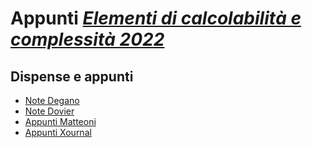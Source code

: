 # Appunti [*Elementi di calcolabilità e complessità 2022*](http://pages.di.unipi.it/degano/)


## Dispense e appunti

- [Note Degano](https://mega.nz/file/5shyAJwD#PuEez8Ofem2lgvSHskXwBCichL0GHUNAm9JvEfYbGio)
- [Note Dovier](https://mega.nz/file/Z8AUETyA#NZysLsJ9-lbnTDBUpfWYcZQDFK-uwdHv-QigWaIdH2g)
- [Appunti Matteoni](https://mega.nz/file/gg4HXQAY#Nhu9DNz2XDm9emGJPRp4yLhpFjShcd3WoLOS11iWG1s)
- [Appunti Xournal](https://mega.nz/folder/1wYU0AgJ#t1EZ4PZQMBLRn0XN_AsLKg)
